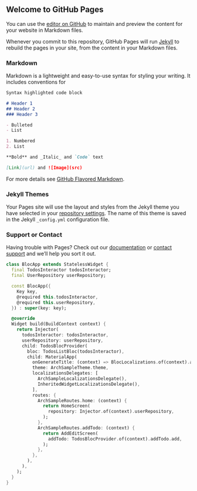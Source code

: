 ## Welcome to GitHub Pages

You can use the [editor on GitHub](https://github.com/nenadam/test-pages/edit/main/README.md) to maintain and preview the content for your website in Markdown files.

Whenever you commit to this repository, GitHub Pages will run [Jekyll](https://jekyllrb.com/) to rebuild the pages in your site, from the content in your Markdown files.

### Markdown

Markdown is a lightweight and easy-to-use syntax for styling your writing. It includes conventions for

```markdown
Syntax highlighted code block

# Header 1
## Header 2
### Header 3

- Bulleted
- List

1. Numbered
2. List

**Bold** and _Italic_ and `Code` text

[Link](url) and ![Image](src)
```

For more details see [GitHub Flavored Markdown](https://guides.github.com/features/mastering-markdown/).

### Jekyll Themes

Your Pages site will use the layout and styles from the Jekyll theme you have selected in your [repository settings](https://github.com/nenadam/test-pages/settings). The name of this theme is saved in the Jekyll `_config.yml` configuration file.

### Support or Contact

Having trouble with Pages? Check out our [documentation](https://docs.github.com/categories/github-pages-basics/) or [contact support](https://support.github.com/contact) and we’ll help you sort it out.

```dart
class BlocApp extends StatelessWidget {
  final TodosInteractor todosInteractor;
  final UserRepository userRepository;

  const BlocApp({
    Key key,
    @required this.todosInteractor,
    @required this.userRepository,
  }) : super(key: key);

  @override
  Widget build(BuildContext context) {
    return Injector(
      todosInteractor: todosInteractor,
      userRepository: userRepository,
      child: TodosBlocProvider(
        bloc: TodosListBloc(todosInteractor),
        child: MaterialApp(
          onGenerateTitle: (context) => BlocLocalizations.of(context).appTitle,
          theme: ArchSampleTheme.theme,
          localizationsDelegates: [
            ArchSampleLocalizationsDelegate(),
            InheritedWidgetLocalizationsDelegate(),
          ],
          routes: {
            ArchSampleRoutes.home: (context) {
              return HomeScreen(
                repository: Injector.of(context).userRepository,
              );
            },
            ArchSampleRoutes.addTodo: (context) {
              return AddEditScreen(
                addTodo: TodosBlocProvider.of(context).addTodo.add,
              );
            },
          },
        ),
      ),
    );
  }
}
```
